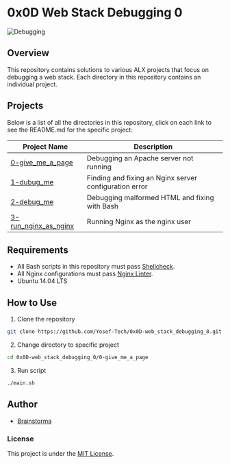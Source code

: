 # 0x0D Web Stack Debugging 0

![Debugging](https://res.cloudinary.com/bitkoin/image/upload/v1614642575/debug_bedoig.png)

## Overview

This repository contains solutions to various ALX projects that focus on debugging a web stack. Each directory in this repository contains an individual project.

## Projects

Below is a list of all the directories in this repository, click on each link to see the README.md for the specific project:

| Project Name                         | Description                                       |
| ----------------------------------- | ------------------------------------------------- |
| [0-give_me_a_page](./0-give_me_a_page/) | Debugging an Apache server not running             |
| [1-dubug_me](./1-dubug_me/)           | Finding and fixing an Nginx server configuration error |
| [2-debug_me](./2-debug_me/)           | Debugging malformed HTML and fixing with Bash      |
| [3-run_nginx_as_nginx](./3-run_nginx_as_nginx/) | Running Nginx as the nginx user          |

## Requirements

* All Bash scripts in this repository must pass [Shellcheck](https://github.com/koalaman/shellcheck).
* All Nginx configurations must pass [Nginx Linter](https://github.com/ajmyyra/nginx-linter).
* Ubuntu 14.04 LTS

## How to Use

1. Clone the repository

```bash
git clone https://github.com/Yosef-Tech/0x0D-web_stack_debugging_0.git
```

2. Change directory to specific project

```bash
cd 0x0D-web_stack_debugging_0/0-give_me_a_page
```

3. Run script

```bash
./main.sh
```

## Author

* [Brainstorma](https://github.com/brainstorma)

### License

This project is under the [MIT License](./LICENSE).
